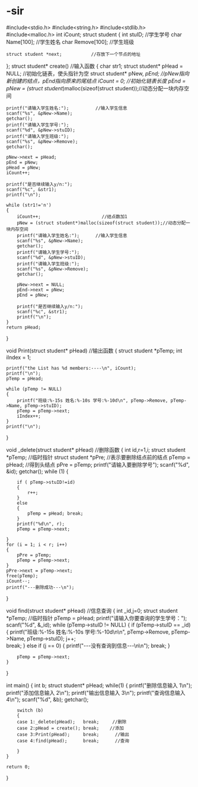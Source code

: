 # -sir
#include<stdio.h>
#include<string.h>
#include<stdlib.h>
#include<malloc.h>
int iCount;
struct student
{
	int stuID;                              //学生学号
	char Name[100];                  //学生姓名
	char Remove[100];               //学生班级

	struct student *next;           //存放下一个节点的地址
};
struct student* create()                //输入函数
{
	char str1;
	struct student* pHead = NULL;  //初始化链表，使头指针为空
	struct student* pNew, *pEnd;    //pNew指向新创建的结点，pEnd指向原来的尾结点
	iCount = 0;                                //初始化链表长度
	pEnd = pNew = (struct student*)malloc(sizeof(struct student));//动态分配一块内存空间

	printf("请输入学生姓名:");          //输入学生信息
	scanf("%s", &pNew->Name);
	getchar();
	printf("请输入学生学号:");
	scanf("%d", &pNew->stuID);
	printf("请输入学生班级:");
	scanf("%s", &pNew->Remove);
	getchar();

	pNew->next = pHead;
	pEnd = pNew;
	pHead = pNew;
	iCount++;

	printf("是否继续输入y/n:");
	scanf("%c", &str1);
	printf("\n");

	while (str1!='n')
	{
		iCount++;                       //结点数加1
		pNew = (struct student*)malloc(sizeof(struct student));//动态分配一块内存空间
		printf("请输入学生姓名:");      //输入学生信息
		scanf("%s", &pNew->Name);
		getchar();
		printf("请输入学生学号:");
		scanf("%d", &pNew->stuID);
		printf("请输入学生班级:");
		scanf("%s", &pNew->Remove);
		getchar();

		pNew->next = NULL;
		pEnd->next = pNew;
		pEnd = pNew;

		printf("是否继续输入y/n:");
		scanf("%c", &str1);
		printf("\n");
	}
	return pHead;
}


void Print(struct student* pHead)  //输出函数
{
	struct student *pTemp;
	int iIndex = 1;

	printf("the List has %d members:----\n", iCount);
	printf("\n");
	pTemp = pHead;

	while (pTemp != NULL)
	{
		printf("班级:%-15s 姓名:%-10s 学号:%-10d\n", pTemp->Remove, pTemp->Name, pTemp->stuID);
		pTemp = pTemp->next;
		iIndex++;
	}
	printf("\n");

}

void _delete(struct student* pHead)     //删除函数
{
	int id,r=1,i;
	struct student *pTemp;           //临时指针
	struct student *pPre;            //表示要删除结点前的结点
	pTemp = pHead;                   //得到头结点
	pPre = pTemp;
	printf("请输入要删除学号");
	scanf("%d", &id);
	getchar();
	while (1)
	{
		
		if ( pTemp->stuID!=id)
		{
			r++;
		}
		else
		{
			pTemp = pHead; break;
		}
		printf("%d\n", r);
		pTemp = pTemp->next;
		
	}
	for (i = 1; i < r; i++)
	{
		pPre = pTemp;
		pTemp = pTemp->next;
	}
	pPre->next = pTemp->next;
	free(pTemp);
	iCount--;
	printf("---删除成功---\n");
}

void find(struct student* pHead)     //信息查询
{
	int _id,j=0;
	struct student *pTemp;           //临时指针
	pTemp = pHead;
	printf("请输入你要查询的学生学号：");
	scanf("%d", &_id);
	while (pTemp->stuID != NULL)
	{
		if (pTemp->stuID == _id)
		{
			printf("班级:%-15s 姓名:%-10s 学号:%-10d\n\n", pTemp->Remove, pTemp->Name, pTemp->stuID);
			j++;  
			break;
		}
		else if (j == 0)
		{
			printf("---没有查询到信息---\n\n"); break;
		}
		
		pTemp = pTemp->next;
	}
	


}

int main()
{
	int b;
	struct student* pHead;
	while(1)
	{
		printf("删除信息输入 1\n");
		printf("添加信息输入 2\n");
		printf("输出信息输入 3\n");
		printf("查询信息输入 4\n");
		scanf("%d", &b);
		getchar();

		switch (b)
		{
		case 1:_delete(pHead);   break;     //删除
		case 2:pHead = create(); break;    //添加
		case 3:Print(pHead);     break;      //输出
		case 4:find(pHead);      break;      //查询

		}
	}
	
	return 0;
}
